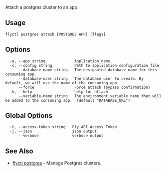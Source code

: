 Attach a postgres cluster to an app


## Usage
~~~
flyctl postgres attach [POSTGRES APP] [flags]
~~~

## Options

~~~
  -a, --app string             Application name
  -c, --config string          Path to application configuration file
      --database-name string   The designated database name for this consuming app.
      --database-user string   The database user to create. By default, we will use the name of the consuming app.
      --force                  Force attach (bypass confirmation)
  -h, --help                   help for attach
      --variable-name string   The environment variable name that will be added to the consuming app.  (default "DATABASE_URL")
~~~

## Global Options

~~~
  -t, --access-token string   Fly API Access Token
  -j, --json                  json output
      --verbose               verbose output
~~~

## See Also

* [flyctl postgres](/docs/flyctl/postgres/)	 - Manage Postgres clusters.

